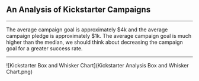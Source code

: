 ## An Analysis of Kickstarter Campaigns
___
The average campaign goal is approximately $4k and the average campaign pledge is approximately $1k.
The average campaign goal is much higher than the median, we should think about decreasing the campaign goal for a greater success rate.
___
![Kickstarter Box and Whisker Chart](Kickstarter Analysis Box and Whisker Chart.png)
